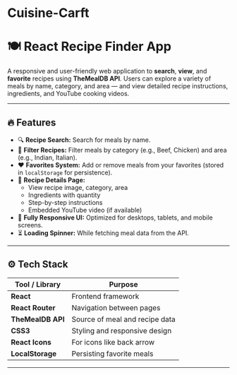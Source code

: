 # Cuisine-Carft
# 🍽️ React Recipe Finder App

A responsive and user-friendly web application to **search**, **view**, and **favorite** recipes using **TheMealDB API**. Users can explore a variety of meals by name, category, and area — and view detailed recipe instructions, ingredients, and YouTube cooking videos.

---

## 🔥 Features

- 🔍 **Recipe Search:** Search for meals by name.
- 🧾 **Filter Recipes:** Filter meals by category (e.g., Beef, Chicken) and area (e.g., Indian, Italian).
- ❤️ **Favorites System:** Add or remove meals from your favorites (stored in `localStorage` for persistence).
- 📄 **Recipe Details Page:** 
  - View recipe image, category, area
  - Ingredients with quantity
  - Step-by-step instructions
  - Embedded YouTube video (if available)
- 📱 **Fully Responsive UI:** Optimized for desktops, tablets, and mobile screens.
- ⏳ **Loading Spinner:** While fetching meal data from the API.

---

## ⚙️ Tech Stack

| Tool / Library | Purpose |
|----------------|---------|
| **React**      | Frontend framework |
| **React Router** | Navigation between pages |
| **TheMealDB API** | Source of meal and recipe data |
| **CSS3**       | Styling and responsive design |
| **React Icons** | For icons like back arrow |
| **LocalStorage** | Persisting favorite meals |

---


